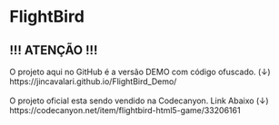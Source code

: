 # FlightBird
<h2> !!! ATENÇÃO !!!</h2>
O projeto aqui no GitHub é a versão DEMO com código ofuscado. (↓)<br>
https://jincavalari.github.io/FlightBird_Demo/<br>
<br>
O projeto oficial esta sendo vendido na Codecanyon. Link Abaixo (↓)<br>
https://codecanyon.net/item/flightbird-html5-game/33206161
